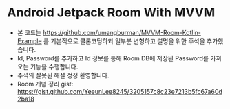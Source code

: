 # Android Jetpack Room With MVVM
* 본 코드는 https://github.com/umangburman/MVVM-Room-Kotlin-Example 를 기본적으로 클론코딩하되 일부분 변형하고 설명을 위한 주석을 추가했습니다.
* Id, Password를 추가하고 Id 정보를 통해 Room DB에 저장된 Password를 가져오는 기능을 수행합니다.
* 주석의 잘못된 해설 정정 환영합니다.
* Room 개념 정리 gist: https://gist.github.com/YeeunLee8245/3205157c8c23e7213b5fc67a60d2ba18